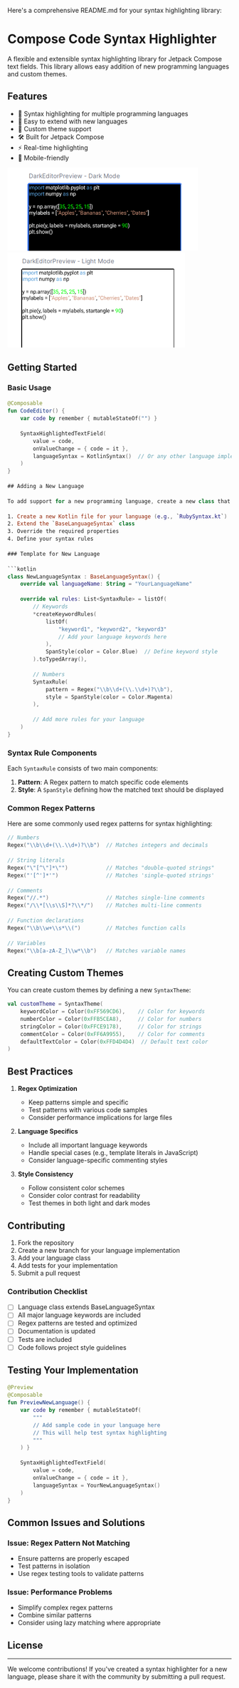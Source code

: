 Here's a comprehensive README.md for your syntax highlighting library:



# Compose Code Syntax Highlighter

A flexible and extensible syntax highlighting library for Jetpack Compose text fields. This library allows easy addition of new programming languages and custom themes.

## Features

- 🎨 Syntax highlighting for multiple programming languages
- 🔌 Easy to extend with new languages
- 🎯 Custom theme support
- 🛠 Built for Jetpack Compose
- ⚡ Real-time highlighting
- 📱 Mobile-friendly

![image](/docs/s1.png)
![image](/docs/s2.png)


## Getting Started

### Basic Usage

```kotlin
@Composable
fun CodeEditor() {
    var code by remember { mutableStateOf("") }
    
    SyntaxHighlightedTextField(
        value = code,
        onValueChange = { code = it },
        languageSyntax = KotlinSyntax()  // Or any other language implementation
    )
}

## Adding a New Language

To add support for a new programming language, create a new class that extends `BaseLanguageSyntax`. Here's a step-by-step guide:

1. Create a new Kotlin file for your language (e.g., `RubySyntax.kt`)
2. Extend the `BaseLanguageSyntax` class
3. Override the required properties
4. Define your syntax rules

### Template for New Language

```kotlin
class NewLanguageSyntax : BaseLanguageSyntax() {
    override val languageName: String = "YourLanguageName"
    
    override val rules: List<SyntaxRule> = listOf(
        // Keywords
        *createKeywordRules(
            listOf(
                "keyword1", "keyword2", "keyword3"
                // Add your language keywords here
            ),
            SpanStyle(color = Color.Blue)  // Define keyword style
        ).toTypedArray(),
        
        // Numbers
        SyntaxRule(
            pattern = Regex("\\b\\d+(\\.\\d+)?\\b"),
            style = SpanStyle(color = Color.Magenta)
        ),
        
        // Add more rules for your language
    )
}
```

### Syntax Rule Components

Each `SyntaxRule` consists of two main components:

1. **Pattern**: A Regex pattern to match specific code elements
2. **Style**: A `SpanStyle` defining how the matched text should be displayed

### Common Regex Patterns

Here are some commonly used regex patterns for syntax highlighting:

```kotlin
// Numbers
Regex("\\b\\d+(\\.\\d+)?\\b")  // Matches integers and decimals

// String literals
Regex("\"[^\"]*\"")            // Matches "double-quoted strings"
Regex("'[^']*'")               // Matches 'single-quoted strings'

// Comments
Regex("//.*")                  // Matches single-line comments
Regex("/\\*[\\s\\S]*?\\*/")    // Matches multi-line comments

// Function declarations
Regex("\\b\\w+\\s*\\(")        // Matches function calls

// Variables
Regex("\\b[a-zA-Z_]\\w*\\b")   // Matches variable names
```

## Creating Custom Themes

You can create custom themes by defining a new `SyntaxTheme`:

```kotlin
val customTheme = SyntaxTheme(
    keywordColor = Color(0xFF569CD6),    // Color for keywords
    numberColor = Color(0xFFB5CEA8),     // Color for numbers
    stringColor = Color(0xFFCE9178),     // Color for strings
    commentColor = Color(0xFF6A9955),    // Color for comments
    defaultTextColor = Color(0xFFD4D4D4)  // Default text color
)
```

## Best Practices

1. **Regex Optimization**
    - Keep patterns simple and specific
    - Test patterns with various code samples
    - Consider performance implications for large files

2. **Language Specifics**
    - Include all important language keywords
    - Handle special cases (e.g., template literals in JavaScript)
    - Consider language-specific commenting styles

3. **Style Consistency**
    - Follow consistent color schemes
    - Consider color contrast for readability
    - Test themes in both light and dark modes

## Contributing

1. Fork the repository
2. Create a new branch for your language implementation
3. Add your language class
4. Add tests for your implementation
5. Submit a pull request

### Contribution Checklist

- [ ] Language class extends BaseLanguageSyntax
- [ ] All major language keywords are included
- [ ] Regex patterns are tested and optimized
- [ ] Documentation is updated
- [ ] Tests are included
- [ ] Code follows project style guidelines

## Testing Your Implementation

```kotlin
@Preview
@Composable
fun PreviewNewLanguage() {
    var code by remember { mutableStateOf(
        """
        // Add sample code in your language here
        // This will help test syntax highlighting
        """
    ) }
    
    SyntaxHighlightedTextField(
        value = code,
        onValueChange = { code = it },
        languageSyntax = YourNewLanguageSyntax()
    )
}
```

## Common Issues and Solutions

### Issue: Regex Pattern Not Matching
- Ensure patterns are properly escaped
- Test patterns in isolation
- Use regex testing tools to validate patterns

### Issue: Performance Problems
- Simplify complex regex patterns
- Combine similar patterns
- Consider using lazy matching where appropriate

## License




---

We welcome contributions! If you've created a syntax highlighter for a new language, please share it with the community by submitting a pull request.

